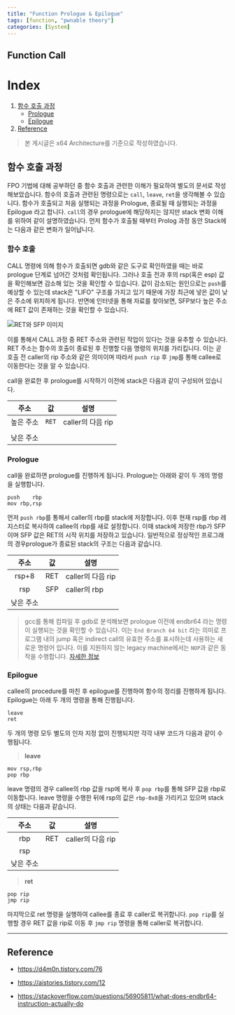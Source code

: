 ```yaml
---
title: "Function Prologue & Epilogue"
tags: [function, "pwnable theory"]
categories: [System]
---
```


Function Call
-------------

# Index

1. [함수 호출 과정](#함수-호출-과정)
	- [Prologue](#prologue)
	- [Epilogue](#epilogue)
2. [Reference](#reference)

> 본 게시글은 x64 Architecture를 기준으로 작성하였습니다.

## 함수 호출 과정

FPO 기법에 대해 공부하던 중 함수 호출과 관련한 이해가 필요하여 별도의 문서로 작성해보았습니다. 함수의 호출과 관련된 명령으로는 `call`, `leave`, `ret`을 생각해볼 수 있습니다. 함수가 호출되고 처음 실행되는 과정을 Prologue, 종료될 때 실행되는 과정을 Epilogue 라고 합니다. `call`의 경우 prologue에 해당하지는 않지만 stack 변화 이해를 위하여 같이 설명하였습니다.  먼저 함수가 호출될 때부터 Prolog 과정 동안 Stack에는 다음과 같은 변화가 일어납니다.

### 함수 호출

CALL 명령에 의해 함수가 호출되면 gdb와 같은 도구로 확인하였을 때는 바로 prologue 단계로 넘어간 것처럼 확인됩니다. 그러나 호출 전과 후의 rsp(혹은 esp) 값을 확인해보면 감소해 있는 것을 확인할 수 있습니다. 값이 감소되는 원인으로는 `push`를 예상할 수 있는데 stack은 "LIFO" 구조를 가지고 있기 때문에 가장 최근에 넣은 값이 낮은 주소에 위치하게 됩니다. 반면에 인터넷을 통해 자료를 찾아보면, SFP보다 높은 주소에 RET 값이 존재하는 것을 확인할 수 있습니다.

![RET와 SFP 이미지](https://t1.daumcdn.net/cfile/tistory/222966395443F64C0D)

이를 통해서 CALL 과정 중 RET 주소와 관련된 작업이 있다는 것을 유추할 수 있습니다. RET 주소는 함수의 호출이 종료된 후 진행할 다음 명령의 위치를 가리킵니다. 이는 곧 호출 전 caller의 rip 주소와 같은 의미이며 따라서 `push rip` 후 `jmp`를 통해 callee로 이동한다는 것을 알 수 있습니다.

call을 완료한 후 prologue를 시작하기 이전에 stack은 다음과 같이 구성되어 있습니다.

|주소|값|설명|
|:--:|:-:|--|
|높은 주소|`RET`|caller의 다음 rip|
|||||
|낮은 주소|||

### Prologue

call을 완료하면 prologue를 진행하게 됩니다. Prologue는 아래와 같이 두 개의 명령을 실행합니다.

```
push	rbp
mov	rbp,rsp
```

먼저 `push rbp`를 통해서 caller의 rbp를 stack에 저장합니다. 이후 현재 rsp를 rbp 레지스터로 복사하여 callee의 rbp를 새로 설정합니다. 이때 stack에 저장한 rbp가 SFP이며 SFP 값은 RET의 시작 위치를 저장하고 있습니다. 일반적으로 정상적인 프로그래의 경우prologue가 종료된 stack의 구조는 다음과 같습니다.

|주소|값|설명|
|:--:|:-:|---|
|rsp+8|RET|caller의 다음 rip|
|rsp|SFP|caller의 rbp|
|낮은 주소|||

> gcc를 통해 컴파일 후 gdb로 분석해보면 prologue 이전에 endbr64 라는 명령이 실행되는 것을 확인할 수 있습니다. 이는 `End Branch 64 bit` 라는 의미로 프로그램 내의 jump 혹은 indirect call의 유효한 주소를 표시하는데 사용하는 새로운 명령어 입니다. 이를 지원하지 않는 legacy machine에서는 `NOP`과 같은 동작을 수행합니다. [자세한 정보](https://stackoverflow.com/questions/56905811/what-does-endbr64-instruction-actually-do)

### Epilogue

callee의 procedure를 마친 후 epilogue를 진행하여 함수의 정리를 진행하게 됩니다. Epilogue는 아래 두 개의 명령을 통해 진행됩니다.

```
leave
ret
```

두 개의 명령 모두 별도의 인자 지정 없이 진행되지만 각각 내부 코드가 다음과 같이 수행됩니다.

> **leave**

```
mov	rsp,rbp
pop	rbp
```

leave 명령의 경우 callee의 rbp 값을 rsp에 복사 후 `pop rbp`를 통해 SFP 값을 rbp로 이동합니다. leave 명령을 수행한 뒤에 rsp의 값은 `rbp-0x8`을 가리키고 있으며 stack의 상태는 다음과 같습니다.

|주소|값|설명|
|:--:|:-:|---|
|rbp|RET|caller의 다음 rip|
|rsp|||
|낮은 주소||

> **ret**

```
pop	rip
jmp	rip
```

마지막으로 ret 명령을 실행하여 callee를 종료 후 caller로 복귀합니다. `pop rip`를 실행할 경우 RET 값을 rip로 이동 후 `jmp rip` 명령을 통해 caller로 복귀합니다.

* * *

## Reference

- <https://d4m0n.tistory.com/76>

- <https://aistories.tistory.com/12>

- <https://stackoverflow.com/questions/56905811/what-does-endbr64-instruction-actually-do>
